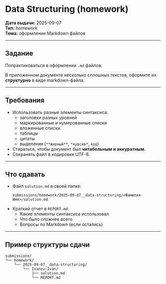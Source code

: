 # Data Structuring (homework)

**Дата выдачи:** 2025-09-07  
**Тип:** homework  
**Тема:** оформление Markdown файлов  

---

## Задание
Попрактиковаться в оформлении `.md` файлов.

В приложенном документе несколько сплошных текстов, оформите их **структурно** в виде markdown-файла.

---

## Требования
- Использовать разные элементы синтаксиса:
  - заголовки разных уровней
  - маркированные и нумерованные списки
  - вложенные списки
  - таблицы
  - цитаты
  - выделения (`**жирный**`, `*курсив*`, `код`)
- Стараться, чтобы документ был **читабельным и аккуратным**.
- Сохранять файл в кодировке UTF-8.

---

## Что сдавать
- Файл `solution.md` в своей папке:
  ```
  submissions/homework/2025-09-07__data-structuring/<Фамилия-Имя>/solution.md
  ```
- Краткий отчет в `REPORT.md`:
  - Какие элементы синтаксиса использовал
  - Что было сложнее всего
  - Вопросы по Markdown (если остались)

---

## Пример структуры сдачи
```
submissions/
└── homework/
    └── 2025-09-07__data-structuring/
        └── Ivanov-Ivan/
            ├── solution.md
            └── REPORT.md
```
